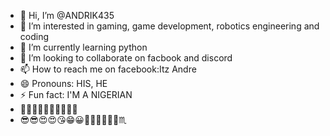 - 👋 Hi, I’m @ANDRIK435
- 👀 I’m interested in gaming, game development, robotics engineering and coding
- 🌱 I’m currently learning python 
- 💞️ I’m looking to collaborate on facbook and discord
- 📫 How to reach me on facebook:Itz Andre
- 😄 Pronouns: HIS, HE
- ⚡ Fun fact: I'M A NIGERIAN
- 👦🏻👦🏻👦🏻👦🏻👦🏻
- 😎😎😍😍😘😁😀🤑🤑🤑🤑🤑💞♏


